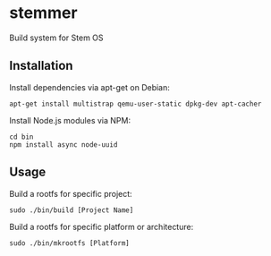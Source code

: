 stemmer
=

Build system for Stem OS

Installation
-

Install dependencies via apt-get on Debian:

	apt-get install multistrap qemu-user-static dpkg-dev apt-cacher

Install Node.js modules via NPM:

	cd bin
	npm install async node-uuid

Usage
-

Build a rootfs for specific project:

	sudo ./bin/build [Project Name]

Build a rootfs for specific platform or architecture:

	sudo ./bin/mkrootfs [Platform]
